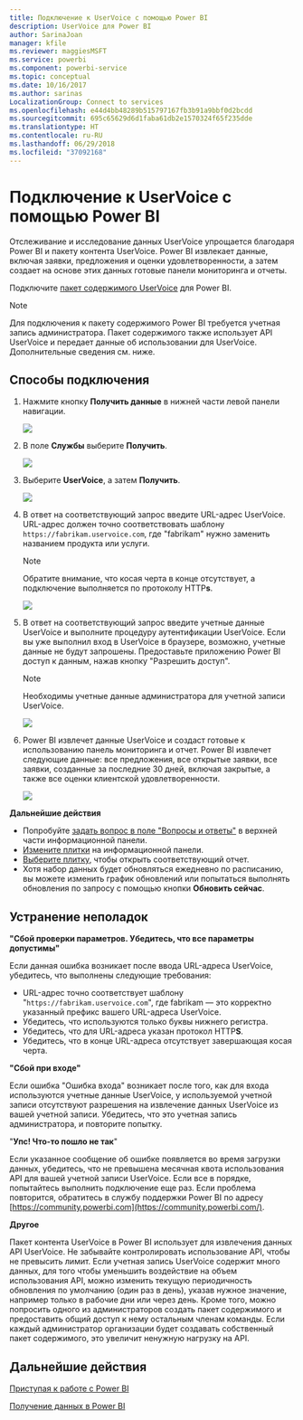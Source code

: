 ```yaml
---
title: Подключение к UserVoice с помощью Power BI
description: UserVoice для Power BI
author: SarinaJoan
manager: kfile
ms.reviewer: maggiesMSFT
ms.service: powerbi
ms.component: powerbi-service
ms.topic: conceptual
ms.date: 10/16/2017
ms.author: sarinas
LocalizationGroup: Connect to services
ms.openlocfilehash: e44d4bb48289b515797167fb3b91a9bbf0d2bcdd
ms.sourcegitcommit: 695c65629d6d1faba61db2e1570324f65f235dde
ms.translationtype: HT
ms.contentlocale: ru-RU
ms.lasthandoff: 06/29/2018
ms.locfileid: "37092168"
---
```

# <a name="connect-to-uservoice-with-power-bi"></a>Подключение к UserVoice с помощью Power BI
Отслеживание и исследование данных UserVoice упрощается благодаря Power BI и пакету контента UserVoice. Power BI извлекает данные, включая заявки, предложения и оценки удовлетворенности, а затем создает на основе этих данных готовые панели мониторинга и отчеты.

Подключите [пакет содержимого UserVoice](https://app.powerbi.com/getdata/services/uservoice) для Power BI.

>[!NOTE]
>Для подключения к пакету содержимого Power BI требуется учетная запись администратора. Пакет содержимого также использует API UserVoice и передает данные об использовании для UserVoice. Дополнительные сведения см. ниже.

## <a name="how-to-connect"></a>Способы подключения
1. Нажмите кнопку **Получить данные** в нижней части левой панели навигации.
   
   ![](media/service-connect-to-uservoice/pbi_getdata.png)
2. В поле **Службы** выберите **Получить**.
   
   ![](media/service-connect-to-uservoice/pbi_getservices.png) 
3. Выберите **UserVoice**, а затем **Получить**.
   
   ![](media/service-connect-to-uservoice/uservoice.png)
4. В ответ на соответствующий запрос введите URL-адрес UserVoice. URL-адрес должен точно соответствовать шаблону `https://fabrikam.uservoice.com`, где "fabrikam" нужно заменить названием продукта или услуги.
   
   >[!NOTE]
   >Обратите внимание, что косая черта в конце отсутствует, а подключение выполняется по протоколу HTTP**s**.
   
   ![](media/service-connect-to-uservoice/capture.png)
5. В ответ на соответствующий запрос введите учетные данные UserVoice и выполните процедуру аутентификации UserVoice. Если вы уже выполнил вход в UserVoice в браузере, возможно, учетные данные не будут запрошены. Предоставьте приложению Power BI доступ к данным, нажав кнопку "Разрешить доступ".
   
   >[!NOTE]
   >Необходимы учетные данные администратора для учетной записи UserVoice.
   
   ![](media/service-connect-to-uservoice/capture3.png)
6. Power BI извлечет данные UserVoice и создаст готовые к использованию панель мониторинга и отчет. Power BI извлечет следующие данные: все предложения, все открытые заявки, все заявки, созданные за последние 30 дней, включая закрытые, а также все оценки клиентской удовлетворенности.
   
   ![](media/service-connect-to-uservoice/capture4.png)

**Дальнейшие действия**

* Попробуйте [задать вопрос в поле "Вопросы и ответы"](power-bi-q-and-a.md) в верхней части информационной панели.
* [Измените плитки](service-dashboard-edit-tile.md) на информационной панели.
* [Выберите плитку](service-dashboard-tiles.md), чтобы открыть соответствующий отчет.
* Хотя набор данных будет обновляться ежедневно по расписанию, вы можете изменить график обновлений или попытаться выполнять обновления по запросу с помощью кнопки **Обновить сейчас**.

## <a name="troubleshooting"></a>Устранение неполадок
**"Сбой проверки параметров. Убедитесь, что все параметры допустимы"**

Если данная ошибка возникает после ввода URL-адреса UserVoice, убедитесь, что выполнены следующие требования:

* URL-адрес точно соответствует шаблону "`https://fabrikam.uservoice.com`", где fabrikam — это корректно указанный префикс вашего URL-адреса UserVoice.
* Убедитесь, что используются только буквы нижнего регистра.
* Убедитесь, что для URL-адреса указан протокол HTTP**S**.
* Убедитесь, что в конце URL-адреса отсутствует завершающая косая черта.

**"Сбой при входе"**

Если ошибка "Ошибка входа" возникает после того, как для входа используются учетные данные UserVoice, у используемой учетной записи отсутствуют разрешения на извлечение данных UserVoice из вашей учетной записи. Убедитесь, что это учетная запись администратора, и повторите попытку.

"**Упс! Что-то пошло не так**"

Если указанное сообщение об ошибке появляется во время загрузки данных, убедитесь, что не превышена месячная квота использования API для вашей учетной записи UserVoice. Если все в порядке, попытайтесь выполнить подключение еще раз. Если проблема повторится, обратитесь в службу поддержки Power BI по адресу [https://community.powerbi.com](https://community.powerbi.com/).

**Другое**  

Пакет контента UserVoice в Power BI использует для извлечения данных API UserVoice. Не забывайте контролировать использование API, чтобы не превысить лимит. Если учетная запись UserVoice содержит много данных, для того чтобы уменьшить воздействие на объем использования API, можно изменить текущую периодичность обновления по умолчанию (один раз в день), указав нужное значение, например только в рабочие дни или через день. Кроме того, можно попросить одного из администраторов создать пакет содержимого и предоставить общий доступ к нему остальным членам команды. Если каждый администратор организации будет создавать собственный пакет содержимого, это увеличит ненужную нагрузку на API.

## <a name="next-steps"></a>Дальнейшие действия
[Приступая к работе с Power BI](service-get-started.md)

[Получение данных в Power BI](service-get-data.md)

